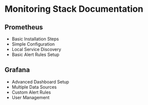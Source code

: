 # Monitoring Stack Documentation

## Prometheus
- Basic Installation Steps
- Simple Configuration
- Local Service Discovery
- Basic Alert Rules Setup

## Grafana
- Advanced Dashboard Setup
- Multiple Data Sources
- Custom Alert Rules
- User Management